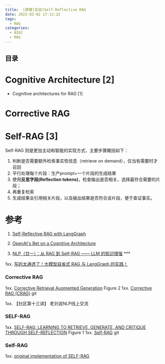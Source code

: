 ```yaml
---
title:  (原理|实战)Self-Reflective RAG
date: 2023-03-02 17:12:22
tags:
  - RAG
categories: 
  - AIGC
  - RAG  
---
```


<p></p>
<!-- more -->

## 目录

<!-- toc -->

# Cognitive Architecture [2]
+ Cognitive architectures for RAG [1]

# Corrective RAG


#  Self-RAG [3] 
Self-RAG 则是更加主动和智能的实现方式，主要步骤概括如下：
1. 判断是否需要额外检索事实性信息（retrieve on demand），仅当有需要时才召回
2. 平行处理每个片段：生产prompt+一个片段的生成结果
3. 使用**反思字段(Reflection tokens)**，检查输出是否相关，选择最符合需要的片段；
4. 再重复检索
5. 生成结果会引用相关片段，以及输出结果是否符合该片段，便于查证事实。

# 参考

1. [Self-Reflective RAG with LangGraph](https://blog.langchain.dev/agentic-rag-with-langgraph/)

2. [OpenAI's Bet on a Cognitive Architecture](https://blog.langchain.dev/openais-bet-on-a-cognitive-architecture/)

3. [NLP（廿一）：从 RAG 到 Self-RAG —— LLM 的知识增强](https://zhuanlan.zhihu.com/p/661465330?utm_id=0) *** 


1xx. [写的太通透了！大模型自省式 RAG 与 LangGraph 的实践！](https://blog.csdn.net/2301_78285120/article/details/136103211)

### Corrective RAG
1xx. [Corrective Retrieval Augmented Generation](https://arxiv.org/pdf/2401.15884.pdf) Figure 2
1xx. [Corrective RAG (CRAG)](https://github.com/langchain-ai/langgraph/blob/main/examples/rag/langgraph_crag.ipynb) git

1xx. 【社区第十三讲】 老刘说NLP线上交流

### SELF-RAG
1xx. [SELF-RAG: LEARNING TO RETRIEVE, GENERATE, AND
CRITIQUE THROUGH SELF-REFLECTION](https://arxiv.org/pdf/2310.11511.pdf) Figure 1
1xx. [Self-RAG](https://github.com/langchain-ai/langgraph/blob/main/examples/rag/langgraph_self_rag.ipynb) git



### Self-RAG
1xx. [original implementation of SELF-RAG](https://github.com/www6v/self-rag)

